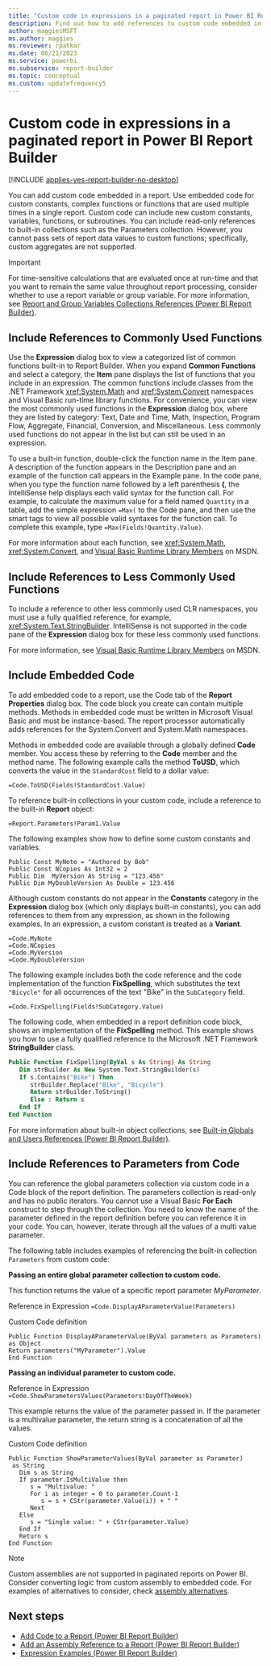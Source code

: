 ```yaml
---
title: "Custom code in expressions in a paginated report in Power BI Report Builder"
description: Find out how to add references to custom code embedded in a paginated report.
author: maggiesMSFT
ms.author: maggies
ms.reviewer: rpatkar
ms.date: 06/21/2023
ms.service: powerbi
ms.subservice: report-builder
ms.topic: conceptual
ms.custom: updatefrequency5
---
```

# Custom code in expressions in a paginated report in Power BI Report Builder

[!INCLUDE [applies-yes-report-builder-no-desktop](../../includes/applies-yes-report-builder-no-desktop.md)]

  You can add custom code embedded in a report. Use embedded code for custom constants, complex functions or functions that are used multiple times in a single report. Custom code can include new custom constants, variables, functions, or subroutines. You can include read-only references to built-in collections such as the Parameters collection. However, you cannot pass sets of report data values to custom functions; specifically, custom aggregates are not supported.

> [!IMPORTANT]  
> For time-sensitive calculations that are evaluated once at run-time and that you want to remain the same value throughout report processing, consider whether to use a report variable or group variable. For more information, see [Report and Group Variables Collections References (Power BI Report Builder)](/sql/reporting-services/report-design/built-in-collections-report-and-group-variables-references-report-builder).

## <a id="Common"></a> Include References to Commonly Used Functions

Use the **Expression** dialog box to view a categorized list of common functions built-in to Report Builder. When you expand **Common Functions** and select a category, the **Item** pane displays the list of functions that you include in an expression. The common functions include classes from the .NET Framework <xref:System.Math> and <xref:System.Convert> namespaces and Visual Basic run-time library functions. For convenience, you can view the most commonly used functions in the **Expression** dialog box, where they are listed by category: Text, Date and Time, Math, Inspection, Program Flow, Aggregate, Financial, Conversion, and Miscellaneous. Less commonly used functions do not appear in the list but can still be used in an expression.

To use a built-in function, double-click the function name in the Item pane. A description of the function appears in the Description pane and an example of the function call appears in the Example pane. In the code pane, when you type the function name followed by a left parenthesis **(**, the IntelliSense help displays each valid syntax for the function call. For example, to calculate the maximum value for a field named `Quantity` in a table, add the simple expression `=Max(` to the Code pane, and then use the smart tags to view all possible valid syntaxes for the function call. To complete this example, type `=Max(Fields!Quantity.Value)`.

For more information about each function, see <xref:System.Math>, <xref:System.Convert>, and [Visual Basic Runtime Library Members](/dotnet/visual-basic/language-reference/runtime-library-members) on MSDN.

## <a id="NotCommon"></a> Include References to Less Commonly Used Functions

To include a reference to other less commonly used CLR namespaces, you must use a fully qualified reference, for example, <xref:System.Text.StringBuilder>. IntelliSense is not supported in the code pane of the **Expression** dialog box for these less commonly used functions.

For more information, see [Visual Basic Runtime Library Members](/dotnet/visual-basic/language-reference/runtime-library-members) on MSDN.


## <a id="Embedded"></a> Include Embedded Code

To add embedded code to a report, use the Code tab of the **Report Properties** dialog box. The code block you create can contain multiple methods. Methods in embedded code must be written in Microsoft Visual Basic and must be instance-based. The report processor automatically adds references for the System.Convert and System.Math namespaces.

Methods in embedded code are available through a globally defined **Code** member. You access these by referring to the **Code** member and the method name. The following example calls the method **ToUSD**, which converts the value in the `StandardCost` field to a dollar value:

```
=Code.ToUSD(Fields!StandardCost.Value)
```

To reference built-in collections in your custom code, include a reference to the built-in **Report** object:

```
=Report.Parameters!Param1.Value
```

The following examples show how to define some custom constants and variables.

```
Public Const MyNote = "Authored by Bob"
Public Const NCopies As Int32 = 2
Public Dim  MyVersion As String = "123.456"
Public Dim MyDoubleVersion As Double = 123.456
```

Although custom constants do not appear in the **Constants** category in the **Expression** dialog box (which only displays built-in constants), you can add references to them from any expression, as shown in the following examples. In an expression, a custom constant is treated as a **Variant**.

```
=Code.MyNote
=Code.NCopies
=Code.MyVersion
=Code.MyDoubleVersion
```

The following example includes both the code reference and the code implementation of the function **FixSpelling**, which substitutes the text `"Bicycle"` for all occurrences of the text "Bike" in the `SubCategory` field.

`=Code.FixSpelling(Fields!SubCategory.Value)`

The following code, when embedded in a report definition code block, shows an implementation of the **FixSpelling** method. This example shows you how to use a fully qualified reference to the Microsoft .NET Framework **StringBuilder** class.

```vb
Public Function FixSpelling(ByVal s As String) As String
   Dim strBuilder As New System.Text.StringBuilder(s)
   If s.Contains("Bike") Then
      strBuilder.Replace("Bike", "Bicycle")
      Return strBuilder.ToString()
      Else : Return s
   End If
End Function
```

For more information about built-in object collections, see [Built-in Globals and Users References (Power BI Report Builder)](./built-in-collections-built-in-globals-and-users-references-report-builder.md).

## <a id="Parameters"></a> Include References to Parameters from Code

You can reference the global parameters collection via custom code in a Code block of the report definition. The parameters collection is read-only and has no public iterators. You cannot use a Visual Basic **For Each** construct to step through the collection. You need to know the name of the parameter defined in the report definition before you can reference it in your code. You can, however, iterate through all the values of a multi value parameter.

The following table includes examples of referencing the built-in collection `Parameters` from custom code:

**Passing an entire global parameter collection to custom code.**

This function returns the value of a specific report parameter *MyParameter*.

Reference in Expression `=Code.DisplayAParameterValue(Parameters)`

Custom Code definition

```
Public Function DisplayAParameterValue(ByVal parameters as Parameters) as Object
Return parameters("MyParameter").Value
End Function
```

**Passing an individual parameter to custom code.**

Reference in Expression `=Code.ShowParametersValues(Parameters!DayOfTheWeek)`

This example returns the value of the parameter passed in. If the parameter is a multivalue parameter, the return string is a concatenation of all the values.

Custom Code definition

```
Public Function ShowParameterValues(ByVal parameter as Parameter)
 as String
   Dim s as String
   If parameter.IsMultiValue then
      s = "Multivalue: "
      For i as integer = 0 to parameter.Count-1
         s = s + CStr(parameter.Value(i)) + " "
      Next
   Else
      s = "Single value: " + CStr(parameter.Value)
   End If
   Return s
End Function
```

> [!NOTE]  
> Custom assemblies are not supported in paginated reports on Power BI. Consider converting logic from custom assembly to embedded code. For examples of alternatives to consider, check [assembly alternatives](https://github.com/chmitch/ssrs-assembly-alternatives).

## Next steps

- [Add Code to a Report (Power BI Report Builder)](./add-code-to-a-report.md)
- [Add an Assembly Reference to a Report (Power BI Report Builder)](./add-assembly-reference.md)
- [Expression Examples (Power BI Report Builder)](./report-builder-expression-examples.md)
